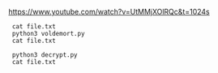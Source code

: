 https://www.youtube.com/watch?v=UtMMjXOlRQc&t=1024s

```
 cat file.txt
 python3 voldemort.py
 cat file.txt
 
 python3 decrypt.py
 cat file.txt
```

